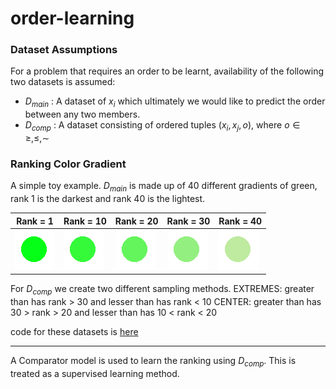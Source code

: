 # order-learning

### Dataset Assumptions
For a problem that requires an order to be learnt, availability of the following two datasets is assumed: 

* $D_{main}$ : A dataset of $x_i$ which ultimately we would like to predict the order between any two members. 
* $D_{comp}$ : A dataset consisting of ordered tuples $(x_i, x_j, o)$, where $o \in {\geq, \leq, \sim }$

### Ranking Color Gradient

A simple toy example. 
$D_{main}$ is made up of 40 different gradients of green, rank 1 is the darkest and rank 40 is the lightest. 

| Rank = 1  | Rank = 10 | Rank = 20 | Rank = 30 | Rank = 40 | 
| ------------- | ------------- | ------------- | ------------- | ------------- |
| ![](assets/0.png) | ![](assets/10.png) | ![](assets/20.png) | ![](assets/30.png) | ![](assets/39.png) |


For $D_{comp}$ we create two different sampling methods. 
EXTREMES: greater than has rank > 30 and lesser than has rank < 10
CENTER: greater than has 30 > rank > 20 and lesser than has 10 < rank < 20

code for these datasets is [here](datasets.py)
___

A Comparator model is used to learn the ranking using $D_{comp}$. 
This is treated as a supervised learning method. 
